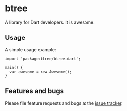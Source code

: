 # btree

A library for Dart developers. It is awesome.

## Usage

A simple usage example:

    import 'package:btree/btree.dart';

    main() {
      var awesome = new Awesome();
    }

## Features and bugs

Please file feature requests and bugs at the [issue tracker][tracker].

[tracker]: http://example.com/issues/replaceme
